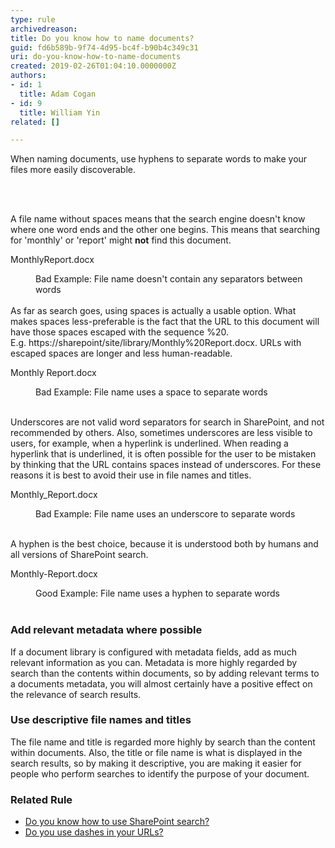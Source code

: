 ```yaml
---
type: rule
archivedreason: 
title: Do you know how to name documents?
guid: fd6b589b-9f74-4d95-bc4f-b90b4c349c31
uri: do-you-know-how-to-name-documents
created: 2019-02-26T01:04:10.0000000Z
authors:
- id: 1
  title: Adam Cogan
- id: 9
  title: William Yin
related: []

---
```



<p class="ssw15-rteElement-P">When naming documents, use hyphens to separate words to make your files&#160;more easily discoverable.<br></p>
<br><excerpt class='endintro'></excerpt><br>
<p>A file name without spaces&#160;means that the search engine doesn't know where one word ends and the other one begins. This means that searching for 'monthly'&#160;or 'report' might&#160;<strong>not</strong>&#160;find this document.</p>
<p class="ssw15-rteElement-CodeArea" style="width&#58;781.188px;">MonthlyReport.docx<br></p><dd class="ssw15-rteElement-FigureBad">Bad Example&#58; File name doesn't contain any separators between words<br><br></dd>As far as&#160;search goes, using spaces&#160;is actually a usable option. What makes&#160;spaces&#160;less-preferable is the fact that the URL to this document will have those spaces escaped with the sequence %20. E.g.&#160;https&#58;//sharepoint/site/library/Monthly%20​Report.docx. URLs with escaped spaces are longer and less human-readable.<br>
<p class="ssw15-rteElement-CodeArea" style="width&#58;781.188px;">Monthly Report.docx&#160;<br></p><dd class="ssw15-rteElement-FigureBad">Bad Example&#58; File name uses&#160;a&#160;space to separate words<br></dd><p class="ssw15-rteElement-P"><br>Underscores are not valid word separators for search in SharePoint,&#160;and not recommended by others. Also, sometimes&#160;underscores are less visible to users, for example, when a hyperlink is underlined. When reading a hyperlink that is underlined,&#160;it is oft​en possible for the&#160;user to be mistaken by thinking that the URL contains spaces instead of underscores.&#160;For these reasons it is best to avoid their use in file names and titles.<br></p><p class="ssw15-rteElement-CodeArea" style="width&#58;781.188px;">Monthly_Report.docx&#160;</p><dd class="ssw15-rteElement-FigureBad">Bad&#160;Example&#58; File name uses an underscore to separate words<br><br></dd><p>A hyphen is the best&#160;choice, because it&#160;is understood both by humans and all versions of SharePoint search.<br></p><p class="ssw15-rteElement-CodeArea" style="width&#58;781.188px;">Monthly-Report.docx&#160;<br></p><dd class="ssw15-rteElement-FigureGood">Good Example&#58; File name uses a hyphen to separate words<br><br></dd><h3 class="ssw15-rteElement-H3">Add relevant metadata where possible</h3><p class="ssw15-rteElement-P">If a document library is configured with metadata fields, add as much relevant information as you can. Metadata is more highly regarded by search than the contents within documents, so by adding relevant terms to a documents metadata, you will almost certainly have a positive effect on the relevance of search results.​<br></p><h3 class="ssw15-rteElement-H3">Use descriptive file names and titles</h3><p class="ssw15-rteElement-P">The file name and title is regarded more highly by search than the content within documents. Also, the title or file name is what is displayed in the search results, so by making it descriptive, you are making it easier for people who perform searches to identify the purpose of your document.​<br></p><h3 class="ssw15-rteElement-H3">Related Rule<br></h3><ul class="ssw15-rteElement-P"><li> 
      <a href="/_layouts/15/FIXUPREDIRECT.ASPX?WebId=3dfc0e07-e23a-4cbb-aac2-e778b71166a2&amp;TermSetId=07da3ddf-0924-4cd2-a6d4-a4809ae20160&amp;TermId=154cc595-9579-45c9-8e23-79948dd3e084">Do you know how to use SharePoint search?</a><br></li><li><a href="/_layouts/15/FIXUPREDIRECT.ASPX?WebId=3dfc0e07-e23a-4cbb-aac2-e778b71166a2&amp;TermSetId=07da3ddf-0924-4cd2-a6d4-a4809ae20160&amp;TermId=269d742f-e33e-4189-a223-2d6b62efbb45">Do you use dashes in your URLs?</a><br></li></ul>


